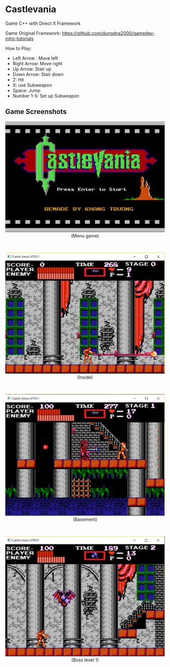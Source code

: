 # Castlevania
Game C++ with Direct X Framework	 

Game Original Framework: https://github.com/dungdna2000/gamedev-intro-tutorials

How to Play:
   + Left Arrow : 		    Move left
   + Right Arrow: 		    Move right
   + Up Arrow: 		        Stair up
   + Down Arrow: 		      Stair down
   + Z: 			            Hit
   + X: 			            use Subweapon
   + Space: 			        Jump
   + Number 1-5:		      Set up Subweapon
   
<h2>Game Screenshots </h2>
 <p align="center"> 
 <img src="CastlevaniaGame/gamedata/Resources/Background/start_game.png">
   <br><span>(Menu game)</span>
 </p>
 <br>


 <p align="center"> 
 <img src="Screenshots/Inside.png">
   <br><span>(Inside)</span>
 </p>
 <br>
   
   
 <p align="center"> 
 <img src="Screenshots/basement.png">
  <br><span> (Basement)</span>
 </p>
 <br>
   
   
 <p align="center"> 
 <img src="Screenshots/bossArea.png">
  <br><span> (Boss level 1)</span>
 </p>
 <br>

